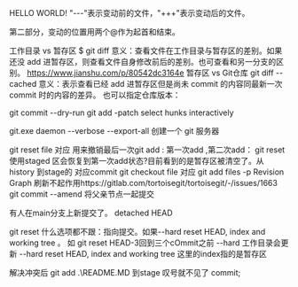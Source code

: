 HELLO WORLD! 
"---"表示变动前的文件，"+++"表示变动后的文件。

第二部分，变动的位置用两个@作为起首和结束。

工作目录 vs 暂存区
$ git diff <filename>
意义：查看文件在工作目录与暂存区的差别。如果还没 add 进暂存区，则查看文件自身修改前后的差别。也可查看和另一分支的区别。
https://www.jianshu.com/p/80542dc3164e
暂存区 vs Git仓库
git diff --cached <filename>
意义：表示查看已经 add 进暂存区但是尚未 commit 的内容同最新一次 commit 时的内容的差异。 也可以指定仓库版本：

git commit --dry-run
git add -patch select hunks interactively 

git.exe daemon --verbose --export-all 创建一个 git 服务器

git reset file 对应 用来撤销最后一次git add : 第一次add ,第二次add： git reset 使用staged 区会恢复到第一次add状态?目前看到的是暂存区被清空了。从history 到stage的 对应commit
git checkout file 对应 git add files 
-p
Revision Graph 刷新不起作用https://gitlab.com/tortoisegit/tortoisegit/-/issues/1663
git commit --amend 将父亲节点一起提交

有人在main分支上新提交了。
detached HEAD

git reset  什么选项都不跟：指向提交。如果--hard  reset HEAD, index and working tree 。 如 git reset HEAD-3回到三个cOmmit之前 --hard 工作目录会更新
  --hard                reset HEAD, index and working tree 这里的index指的是暂存区

解决冲突后 git add .\README.MD 到stage 叹号就不见了
commit;